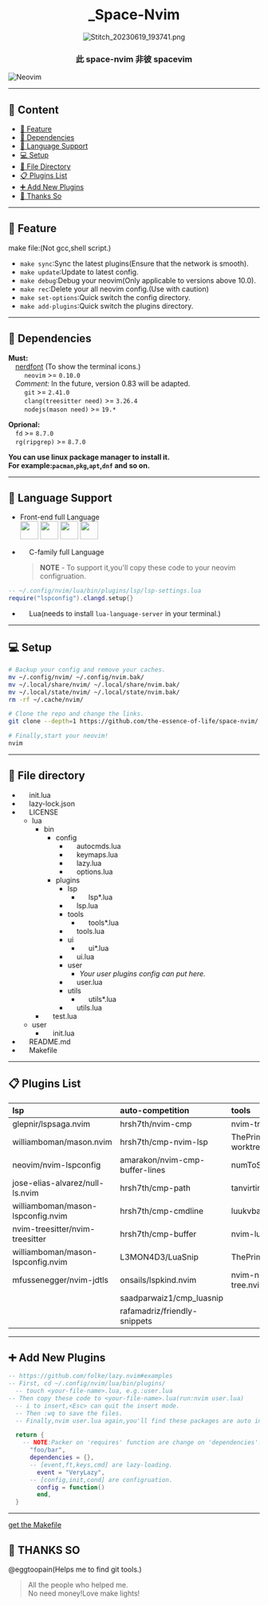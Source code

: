 <div align="center">

# _Space-Nvim

<!-- <a href='https://postimg.cc/QKgRcR6R' target='_blank'><img src='https://i.postimg.cc/QKgRcR6R/IMG-20230501-192206.jpg' border='0' alt='IMG-20230501-192206'/></a> -->
![Stitch_20230619_193741.png](https://img1.imgtp.com/2023/06/19/vFQahSB5.png)

### 此 space-nvim 非彼 spacevim

</div>

![Neovim](https://img.shields.io/badge/NeoVim-%2357A143.svg?&style=for-the-badge&logo=neovim&logoColor=white)

---

## 📑 Content
- [🎉 Feature](#-feature)
- [📡 Dependencies](#-dependencies)
- [📖 Language Support](#-language-support)
- [💻 Setup](#-setup)
- [📁 File Directory](#-file-directory)
- [📋 Plugins List](#-plugins-list)
- [➕ Add New Plugins](#-add-new-plugins)
- [👋 Thanks So](#-thanks-so)

---

## 🎉 Feature

make file:(Not gcc,shell script.)

- `make sync`:Sync the latest plugins(Ensure that the network is smooth).
- `make update`:Update to latest config.
- `make debug`:Debug your neovim(Only applicable to versions above 10.0).
- `make rec`:Delete your all neovim config.(Use with caution)
- `make set-options`:Quick switch the config directory.
- `make add-plugins`:Quick switch the plugins directory.

---

## 📡 Dependencies

<!-- <img height="12" width="12" src="https://cdn.simpleicons.org/<name>/<colors>" /> -->
**Must:**  
&ensp;&ensp;[nerdfont](https://www.nerdfonts.com/font-downloads) (To show the terminal icons.)  
&ensp;&ensp;<img height="14" width="14" src="https://cdn.simpleicons.org/neovim/00A500" /> `neovim` >= `0.10.0`  
&ensp;&ensp;_Comment:_ In the future, version 0.83 will be adapted.  
&ensp;&ensp;<img height="14" width="14" src="https://cdn.simpleicons.org/git/D76C00" /> `git` >= `2.41.0`  
&ensp;&ensp;<img height="14" width="14" src="https://cdn.simpleicons.org/c/4E93D7" /> `clang(treesitter need)` >= `3.26.4`  
&ensp;&ensp;<img height="14" width="14" src="https://cdn.simpleicons.org/nodedotjs/74FF85" /> `nodejs(mason need)` >= `19.*`

**Oprional:**  
&ensp;&ensp;`fd` >= `8.7.0`  
&ensp;&ensp;`rg(ripgrep)` >= `8.7.0`

**You can use linux package manager to install it.**  
**For example:`pacman`,`pkg`,`apt`,`dnf` and so on.**

---

## 📖 Language Support

- Front-end full Language  
<img height="36" width="36" src="https://cdn.simpleicons.org/html5/FF632E" /> <img height="36" width="36" src="https://cdn.simpleicons.org/css3/5DFFFF" /> <img height="36" width="36" src="https://cdn.simpleicons.org/javascript/FFAE5D" /> <img height="36" width="36" src="https://cdn.simpleicons.org/typescript/46B9FF" />

- <img height="14" width="14" src="https://cdn.simpleicons.org/c/17A8FF" /> C-family full Language
  > **NOTE** - To support it,you'll copy these code to your neovim configruation.

```lua
-- ~/.config/nvim/lua/bin/plugins/lsp/lsp-settings.lua
require("lspconfig").clangd.setup{}

```

- <img height="14" width="14" src="https://cdn.simpleicons.org/lua/5DAEFF" /> Lua(needs to install `lua-language-server` in your terminal.)

---

## 💻 Setup

```sh
# Backup your config and remove your caches.
mv ~/.config/nvim/ ~/.config/nvim.bak/
mv ~/.local/share/nvim/ ~/.local/share/nvim.bak/
mv ~/.local/state/nvim/ ~/.local/state/nvim.bak/
rm -rf ~/.cache/nvim/

# Clone the repo and change the links.
git clone --depth=1 https://github.com/the-essence-of-life/space-nvim/ ~/.config/nvim/

# Finally,start your neovim!
nvim
```

---

## 📁 File directory


- <img height="14" width="14" src="https://cdn.simpleicons.org/lua/5DAEFF" /> init.lua
- <img height="14" width="14" src="https://cdn.simpleicons.org/json/E9E92A" /> lazy-lock.json
- <img height="14" width="14" src="https://cdn.simpleicons.org/awesomelists/2AB9E9" /> LICENSE
  - lua
    - bin
      - config
        - <img height="14" width="14" src="https://cdn.simpleicons.org/lua/5DAEFF" /> autocmds.lua
        - <img height="14" width="14" src="https://cdn.simpleicons.org/lua/5DAEFF" /> keymaps.lua
        - <img height="14" width="14" src="https://cdn.simpleicons.org/lua/5DAEFF" /> lazy.lua
        - <img height="14" width="14" src="https://cdn.simpleicons.org/lua/5DAEFF" /> options.lua
      - plugins
        - lsp
          - <img height="14" width="14" src="https://cdn.simpleicons.org/lua/5DAEFF" /> lsp*.lua
        - <img height="14" width="14" src="https://cdn.simpleicons.org/lua/5DAEFF" /> lsp.lua
        - tools
          - <img height="14" width="14" src="https://cdn.simpleicons.org/lua/5DAEFF" /> tools*.lua
        - <img height="14" width="14" src="https://cdn.simpleicons.org/lua/5DAEFF" /> tools.lua
        - ui
          - <img height="14" width="14" src="https://cdn.simpleicons.org/lua/5DAEFF" /> ui*.lua
        - <img height="14" width="14" src="https://cdn.simpleicons.org/lua/5DAEFF" /> ui.lua
        - user
          - *Your user plugins config can put here.*
        - <img height="14" width="14" src="https://cdn.simpleicons.org/lua/5DAEFF" /> user.lua
        - utils
          - <img height="14" width="14" src="https://cdn.simpleicons.org/lua/5DAEFF" /> utils*.lua
        - <img height="14" width="14" src="https://cdn.simpleicons.org/lua/5DAEFF" /> utils.lua
    - <img height="14" width="14" src="https://cdn.simpleicons.org/lua/5DAEFF" /> test.lua
  - user
    - <img height="14" width="14" src="https://cdn.simpleicons.org/lua/5DAEFF" /> init.lua
- <img height="14" width="14" src="https://cdn.simpleicons.org/markdown/000000" /> README.md
- <img height="14" width="14" src="https://cdn.simpleicons.org/cmake/46B9FF" /> Makefile

---

## 📋 Plugins List

| lsp                               | auto-competition               | tools                          | ui                                  | utils                           |
| :-------------------------------- | :----------------------------- | :----------------------------- | :---------------------------------- | :------------------------------ |
| glepnir/lspsaga.nvim              | hrsh7th/nvim-cmp               | nvim-tree/nvim-tree.lua        | catppuccin/nvim                     | MunifTanjim/nui.nvim            |
| williamboman/mason.nvim           | hrsh7th/cmp-nvim-lsp           | ThePrimeagen/git-worktree.nvim | akinsho/bufferline.nvim             | nvim-treesitter/nvim-treesitter |
| neovim/nvim-lspconfig             | amarakon/nvim-cmp-buffer-lines | numToStr/Comment.nvim          | nvim-lualine/lualine.nvim           | HiPhish/nvim-ts-rainbow2        |
| jose-elias-alvarez/null-ls.nvim   | hrsh7th/cmp-path               | tanvirtin/vgit.nvim            | lukas-reineke/indent-blankline.nvim | MunifTanjim/nui.nvim            |
| williamboman/mason-lspconfig.nvim | hrsh7th/cmp-cmdline            | luukvbaal/statuscol.nvim       | goolord/alpha-nvim                  | rcarriga/nvim-notify            |
| nvim-treesitter/nvim-treesitter   | hrsh7th/cmp-buffer             | nvim-lua/plenary.nvim          | folke/noice.nvim                    | folke/persistence.nvim          |
| williamboman/mason-lspconfig.nvim | L3MON4D3/LuaSnip               | ThePrimeagen/harpoon           |                                     |
| mfussenegger/nvim-jdtls           | onsails/lspkind.nvim           | nvim-neo-tree/neo-tree.nvim    |
|                                   | saadparwaiz1/cmp_luasnip       |
|                                   | rafamadriz/friendly-snippets   |

---

## ➕ Add New Plugins

```lua
-- https://github.com/folke/lazy.nvim#examples
-- First, cd ~/.config/nvim/lua/bin/plugins/
  -- touch <your-file-name>.lua, e.g.:user.lua
-- Then copy these code to <your-file-name>.lua(run:nvim user.lua)
  -- i to insert,<Esc> can quit the insert mode.
  -- Then :wq to save the files.
  -- Finally,nvim user.lua again,you'll find these packages are auto installed.

  return {
    -- NOTE:Packer on 'requires' function are change on 'dependencies'.
      "foo/bar",
      dependencies = {},
      -- [event,ft,keys,cmd] are lazy-loading.
        event = "VeryLazy",
      -- [config,init,cond] are configruation.
        config = function()
        end,
  }
```

---
[get the Makefile](./Makefile#L2)

## 👋 THANKS SO

@eggtoopain(Helps me to find git tools.)

> All the people who helped me.  
> No need money!Love make lights!
